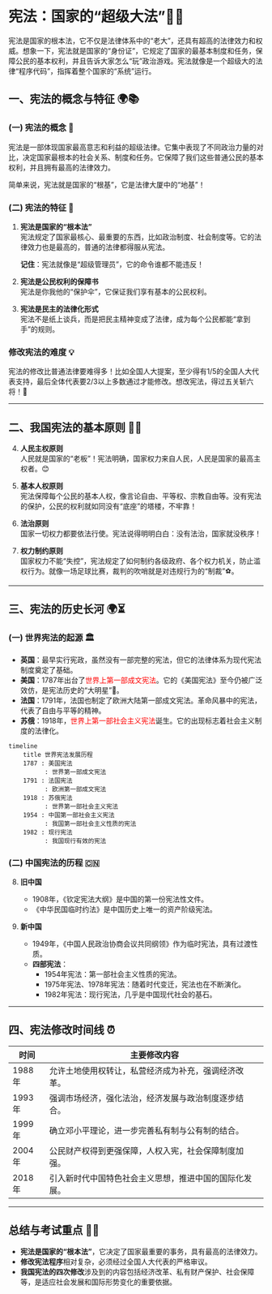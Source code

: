 # 宪法：国家的“超级大法”🧐📜

宪法是国家的根本法，它不仅是法律体系中的“老大”，还具有超高的法律效力和权威。想象一下，宪法就是国家的“身份证”，它规定了国家的最基本制度和任务，保障公民的基本权利，并且告诉大家怎么“玩”政治游戏。宪法就像是一个超级大的法律“程序代码”，指挥着整个国家的“系统”运行。

## 一、宪法的概念与特征 🌍📚

### (一) 宪法的概念 📌
宪法是一部体现国家最高意志和利益的超级法律。它集中表现了不同政治力量的对比，决定国家最根本的社会关系、制度和任务。它保障了我们这些普通公民的基本权利，并且拥有最高的法律效力。

简单来说，宪法就是国家的“根基”，它是法律大厦中的“地基”！

### (二) 宪法的特征 🔑
1. **宪法是国家的“根本法”**  
   宪法规定了国家最核心、最重要的东西，比如政治制度、社会制度等。它的法律效力也是最高的，普通的法律都得服从宪法。

   **记住**：宪法就像是“超级管理员”，它的命令谁都不能违反！

2. **宪法是公民权利的保障书**  
   宪法是你我他的“保护伞”，它保证我们享有基本的公民权利。

3. **宪法是民主的法律化形式**  
   宪法不是纸上谈兵，而是把民主精神变成了法律，成为每个公民都能“拿到手”的规则。

### 修改宪法的难度 💡  
宪法的修改比普通法律要难得多！比如全国人大提案，至少得有1/5的全国人大代表支持，最后全体代表要2/3以上多数通过才能修改。想改宪法，得过五关斩六将！👊

---

## 二、我国宪法的基本原则 📜✨

4. **人民主权原则**  
   人民就是国家的“老板”！宪法明确，国家权力来自人民，人民是国家的最高主权者。😊

5. **基本人权原则**  
   宪法保障每个公民的基本人权，像言论自由、平等权、宗教自由等。没有宪法的保护，公民的权利就如同没有“底座”的塔楼，不牢靠！

6. **法治原则**  
   国家一切权力都要依法行使。宪法说得明明白白：没有法治，国家就没秩序！

7. **权力制约原则**  
   国家权力不能“失控”，宪法规定了如何制约各级政府、各个权力机关，防止滥权行为。就像一场足球比赛，裁判的吹哨就是对违规行为的“制裁”⚽️。

---

## 三、宪法的历史长河 🌍⏳

### (一) 世界宪法的起源 🏛️

- **英国**：最早实行宪政，虽然没有一部完整的宪法，但它的法律体系为现代宪法制度奠定了基础。
- **美国**：1787年出台了<font color="#ff0000">世界上第一部成文宪法</font>。它的《美国宪法》至今仍被广泛效仿，是宪法历史的“大明星”🌟。
- **法国**：1791年，法国也制定了欧洲大陆第一部成文宪法。革命风暴中的宪法，代表了自由与平等的精神。
- **苏俄**：1918年，<font color="#ff0000">世界上第一部社会主义宪法</font>诞生。它的出现标志着社会主义制度的法律化。
```mermaid
timeline
    title 世界宪法发展历程
    1787 : 美国宪法
          : 世界第一部成文宪法
    1791 : 法国宪法
          : 欧洲第一部成文宪法
    1918 : 苏俄宪法
          : 世界第一部社会主义宪法
    1954 : 中国第一部社会主义宪法
          : 我国第一部社会主义性质的宪法
    1982 : 现行宪法
          : 我国现行有效的宪法
```
### (二) 中国宪法的历程 🇨🇳

8. **旧中国**  
   - 1908年，《钦定宪法大纲》是中国的第一份宪法性文件。
   - 《中华民国临时约法》是中国历史上唯一的资产阶级宪法。

9. **新中国**  
   - 1949年，《中国人民政治协商会议共同纲领》作为临时宪法，具有过渡性质。
   - **四部宪法**：
     - 1954年宪法：第一部社会主义性质的宪法。
     - 1975年宪法、1978年宪法：随着时代变迁，宪法也在不断演化。
     - 1982年宪法：现行宪法，几乎是中国现代社会的基石。

---

## 四、宪法修改时间线 ⏰

| 时间     | 主要修改内容                                   |
|----------|-----------------------------------------------|
| 1988年   | 允许土地使用权转让，私营经济成为补充，强调经济改革。  |
| 1993年   | 强调市场经济，强化法治，经济发展与政治制度逐步结合。    |
| 1999年   | 确立邓小平理论，进一步完善私有制与公有制的结合。        |
| 2004年   | 公民财产权得到更强保障，人权入宪，社会保障制度加强。    |
| 2018年   | 引入新时代中国特色社会主义思想，推进中国的国际化发展。 |

---

## 总结与考试重点 🔑🎯

- **宪法是国家的“根本法”**，它决定了国家最重要的事务，具有最高的法律效力。
- **修改宪法程序**相对复杂，必须经过全国人大代表的严格审议。
- **我国宪法的四次修改**涉及到的内容包括经济改革、私有财产保护、社会保障等，是适应社会发展和国际形势变化的重要依据。



